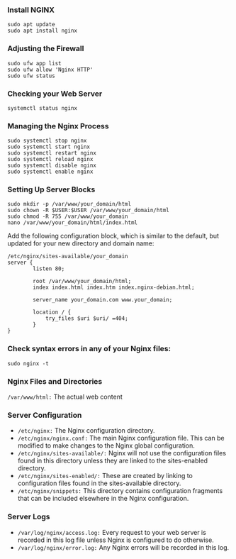 ### Install NGINX
```
sudo apt update
sudo apt install nginx
```

### Adjusting the Firewall
```
sudo ufw app list
sudo ufw allow 'Nginx HTTP'
sudo ufw status
```

### Checking your Web Server
```systemctl status nginx```

### Managing the Nginx Process
```
sudo systemctl stop nginx
sudo systemctl start nginx
sudo systemctl restart nginx
sudo systemctl reload nginx
sudo systemctl disable nginx
sudo systemctl enable nginx
```

### Setting Up Server Blocks
```
sudo mkdir -p /var/www/your_domain/html
sudo chown -R $USER:$USER /var/www/your_domain/html
sudo chmod -R 755 /var/www/your_domain
nano /var/www/your_domain/html/index.html
```

Add the following configuration block, which is similar to the default, but updated for your new directory and domain name:
```
/etc/nginx/sites-available/your_domain
server {
        listen 80;

        root /var/www/your_domain/html;
        index index.html index.htm index.nginx-debian.html;

        server_name your_domain.com www.your_domain;

        location / {
            try_files $uri $uri/ =404;
        }
}
```

### Check syntax errors in any of your Nginx files:
`sudo nginx -t`

### Nginx Files and Directories
`/var/www/html:` The actual web content

### Server Configuration
- `/etc/nginx:` The Nginx configuration directory. 
- `/etc/nginx/nginx.conf:` The main Nginx configuration file. This can be modified to make changes to the Nginx global configuration.
- `/etc/nginx/sites-available/:` Nginx will not use the configuration files found in this directory unless they are linked to the sites-enabled directory.
- `/etc/nginx/sites-enabled/:` These are created by linking to configuration files found in the sites-available directory.
- `/etc/nginx/snippets:` This directory contains configuration fragments that can be included elsewhere in the Nginx configuration.

### Server Logs
- `/var/log/nginx/access.log:` Every request to your web server is recorded in this log file unless Nginx is configured to do otherwise.
- `/var/log/nginx/error.log:` Any Nginx errors will be recorded in this log.